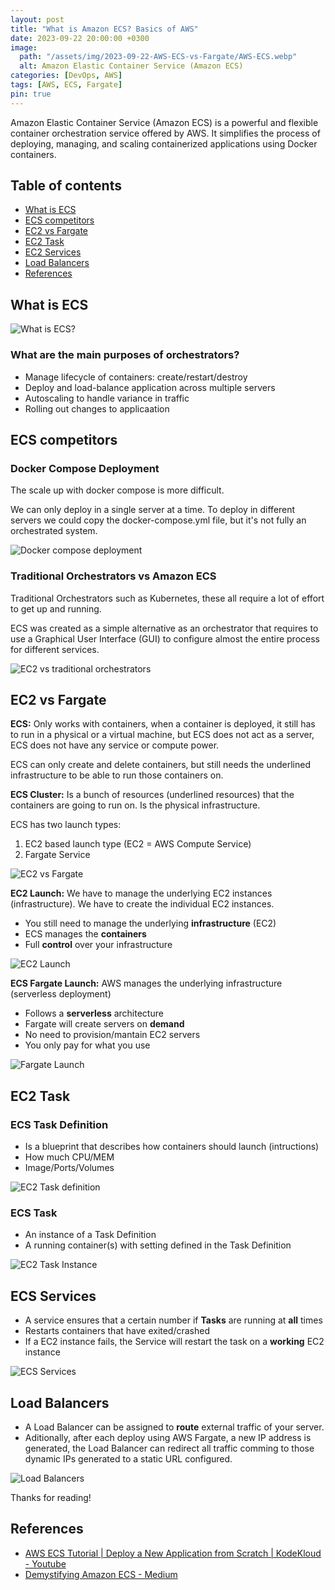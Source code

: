 ```yaml
---
layout: post
title: "What is Amazon ECS? Basics of AWS"
date: 2023-09-22 20:00:00 +0300
image:
  path: "/assets/img/2023-09-22-AWS-ECS-vs-Fargate/AWS-ECS.webp"
  alt: Amazon Elastic Container Service (Amazon ECS)
categories: [DevOps, AWS]
tags: [AWS, ECS, Fargate]
pin: true
---
```


Amazon Elastic Container Service (Amazon ECS) is a powerful and flexible container orchestration service offered by AWS. It simplifies the process of deploying, managing, and scaling containerized applications using Docker containers.


## Table of contents

* [What is ECS](#what-is-ecs)
* [ECS competitors](#ecs-competitors)
* [EC2 vs Fargate](#ec2-vs-fargate)
* [EC2 Task](#ec2-task)
* [EC2 Services](#ecs-services)
* [Load Balancers](#load-balancers)
* [References](#references)


## What is ECS

![What is ECS?](/assets/img/2023-09-22-AWS-ECS-vs-Fargate/0-what-is-ECS.png)

### What are the main purposes of orchestrators?

* Manage lifecycle of containers: create/restart/destroy
* Deploy and load-balance application across multiple servers
* Autoscaling to handle variance in traffic
* Rolling out changes to applicaation

## ECS competitors

### Docker Compose Deployment

The scale up with docker compose is more difficult.

We can only deploy in a single server at a time. To deploy in different servers we could copy the docker-compose.yml file, but it's not fully an orchestrated system.

![Docker compose deployment](/assets/img/2023-09-22-AWS-ECS-vs-Fargate/2-Docker-compose-deployment.png)


### Traditional Orchestrators vs Amazon ECS 

Traditional Orchestrators such as Kubernetes, these all require a lot of effort to get up and running.

ECS was created as a simple alternative as an orchestrator that requires to use a Graphical User Interface (GUI) to configure almost the entire process for different services.

![EC2 vs traditional orchestrators](/assets/img/2023-09-22-AWS-ECS-vs-Fargate/4-ECS-vs-others.png)


## EC2 vs Fargate

__ECS:__ Only works with containers, when a container is deployed, it still has to run in a physical or a virtual machine, but ECS does not act as a server, ECS does not have any service or compute power. 

ECS can only create and delete containers, but still needs the underlined infrastructure to be able to run those containers on.

__ECS Cluster:__ Is a bunch of resources (underlined resources) that the containers are going to run on. Is the physical infrastructure.

ECS has two launch types:

1. EC2 based launch type (EC2 = AWS Compute Service)
2. Fargate Service

![EC2 vs Fargate](/assets/img/2023-09-22-AWS-ECS-vs-Fargate/5-EC2-Launch_types.png)

__EC2 Launch:__ We have to manage the underlying EC2 instances (infrastructure). We have to create the individual EC2 instances.

- You still need to manage the underlying __infrastructure__ (EC2)
- ECS manages the __containers__
- Full __control__ over your infrastructure

![EC2 Launch](/assets/img/2023-09-22-AWS-ECS-vs-Fargate/6-EC2-launch.png)

__ECS Fargate Launch:__ AWS manages the underlying infrastructure (serverless deployment)

- Follows a __serverless__ architecture
- Fargate will create servers on __demand__
- No need to provision/mantain EC2 servers
- You only pay for what you use

![Fargate Launch](/assets/img/2023-09-22-AWS-ECS-vs-Fargate/7-Fargate-service.png)

## EC2 Task

### ECS Task Definition

- Is a blueprint that describes how containers should launch (intructions)
- How much CPU/MEM
- Image/Ports/Volumes

![EC2 Task definition](/assets/img/2023-09-22-AWS-ECS-vs-Fargate/ECS-Task-definition-file.png)

### ECS Task

- An instance of a Task Definition
- A running container(s) with setting defined in the Task Definition

![EC2 Task Instance](/assets/img/2023-09-22-AWS-ECS-vs-Fargate/ECS-Task-instance.png)


## ECS Services

- A service ensures that a certain number if __Tasks__ are running at __all__ times
- Restarts containers that have exited/crashed
- If a EC2 instance fails, the Service will restart the task on a __working__ EC2 instance

![ECS Services](/assets/img/2023-09-22-AWS-ECS-vs-Fargate/10-ECS-Services.png)

## Load Balancers

- A Load Balancer can be assigned to __route__ external traffic of your server.
- Aditionally, after each deploy using AWS Fargate, a new IP address is generated, the Load Balancer can redirect all traffic comming to those dynamic IPs generated to a static URL configured.

![Load Balancers](/assets/img/2023-09-22-AWS-ECS-vs-Fargate/11-Load-balancer.png)

Thanks for reading!

## References

- [AWS ECS Tutorial | Deploy a New Application from Scratch | KodeKloud - Youtube](https://www.youtube.com/watch?v=esISkPlnxL0)
- [Demystifying Amazon ECS - Medium](https://medium.com/@audhilmohammed/demystifying-amazon-ecs-c9da178b31a)
